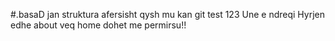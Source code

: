 #.basaD jan struktura afersisht qysh mu kan
git test 123
Une e ndreqi Hyrjen edhe about veq home dohet me permirsu!!